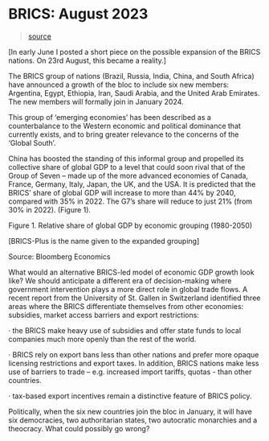 # BRICS: August 2023

> [source](https://dredfern.substack.com/p/brics-august-2023)

[In early June I posted a short piece on the possible expansion of the BRICS nations. On 23rd August, this became a reality.]

The BRICS group of nations (Brazil, Russia, India, China, and South Africa) have announced a growth of the bloc to include six new members: Argentina, Egypt, Ethiopia, Iran, Saudi Arabia, and the United Arab Emirates. The new members will formally join in January 2024.

This group of ‘emerging economies’ has been described as a counterbalance to the Western economic and political dominance that currently exists, and to bring greater relevance to the concerns of the ‘Global South’.

China has boosted the standing of this informal group and propelled its collective share of global GDP to a level that could soon rival that of the Group of Seven – made up of the more advanced economies of Canada, France, Germany, Italy, Japan, the UK, and the USA. It is predicted that the BRICS’ share of global GDP will increase to more than 44% by 2040, compared with 35% in 2022. The G7’s share will reduce to just 21% (from 30% in 2022). (Figure 1).

Figure 1. Relative share of global GDP by economic grouping (1980-2050)

[BRICS-Plus is the name given to the expanded grouping]


Source: Bloomberg Economics

What would an alternative BRICS-led model of economic GDP growth look like? We should anticipate a different era of decision-making where government intervention plays a more direct role in global trade flows. A recent report from the University of St. Gallen in Switzerland identified three areas where the BRICS differentiate themselves from other economies: subsidies, market access barriers and export restrictions:

·         the BRICS make heavy use of subsidies and offer state funds to local companies much more openly than the rest of the world.

·         BRICS rely on export bans less than other nations and prefer more opaque licensing restrictions and export taxes. In addition, BRICS nations make less use of barriers to trade – e.g. increased import tariffs, quotas - than other countries.

·         tax-based export incentives remain a distinctive feature of BRICS policy.

Politically, when the six new countries join the bloc in January, it will have six democracies, two authoritarian states, two autocratic monarchies and a theocracy. What could possibly go wrong?


